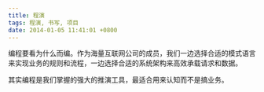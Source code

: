```yaml
---
title: 程演
tags: 程演, 书写, 项目
date: 2014-01-05 11:41:01 +0800
---
```



编程要看为什么而编。作为海量互联网公司的成员，我们一边选择合适的模式语言来实现业务的规则和流程，一边选择合适的系统架构来高效承载请求和数据。

其实编程是我们掌握的强大的推演工具，最适合用来认知而不是搞业务。

